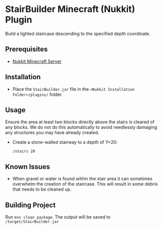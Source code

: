 # StairBuilder Minecraft (Nukkit) Plugin

Build a lighted staircase descending to the specified depth coordinate.

## Prerequisites
- [Nukkit Minecraft Server](https://github.com/PetteriM1/NukkitPetteriM1Edition/releases)

## Installation 
- Place the `StairBuilder.jar` file in the `<Nukkit Installation Folder>/plugins/` folder.

## Usage

Ensure the area at least two blocks directly above the stairs is cleared of any blocks.   We do not do this automatically to avoid needlessly damaging any structures you may have already created.

- Create a stone-walled stairway to a depth of Y=20:

  `/stairs 20`

## Known Issues

- When gravel or water is found within the stair area it can sometimes overwhelm the creation of the staircase.   This will result in some debris that needs to be cleaned up. 

## Building Project

Run `mvn clean package`.   The output will be saved to `/target/StairBuilder.jar`